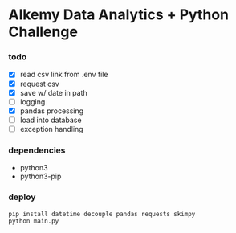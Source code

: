 # Alkemy Data Analytics + Python Challenge
### todo
- [X] read csv link from .env file	
- [X] request csv			
- [X] save w/ date in path		
- [ ] logging			
- [X] pandas processing		
- [ ] load into database
- [ ] exception handling

### dependencies
- python3
- python3-pip

### deploy
```
pip install datetime decouple pandas requests skimpy
python main.py
```
